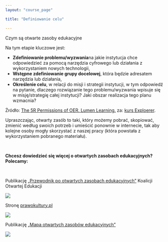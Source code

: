 ```yaml
---
layout: "course_page"

title: "Definiowanie celu"

---
```


<div class="text-center screen-title">
Czym są otwarte zasoby edukacyjne
</div>

<div class="screen-content">
  <p>Na tym etapie kluczowe jest:</p>
  <p>
  <ul>
<li class="bullet"><strong>Zdefiniowanie problemu/wyzwania</strong>na jakie instytucja chce odpowiedzieć za pomocą narzędzia cyfrowego lub działania z wykorzystaniem nowych technologii,</li>
<li class="bullet"><strong>Wstępne zdefiniowanie grupy docelowej</strong>, która będzie adresatem narzędzia lub działania,</li>
<li class="bullet"><strong>Określenie celu</strong>, w relacji do misji i strategii instytucji, w tym odpowiedź na pytanie, dlaczego rozwiązanie tego problemu/wyzwania wpisuje się w misję/strategię całej instytucji? Jaki obszar realizacja tego planu wzmacnia?
</li>
 </ul>
  </p>
  <p class="source">
 Źródło: <a class="content-link" href="http://lumenlearning.com/about-oer/">The 5R Permissions of OER. Lumen Learning.</a> za:  <a class="content-link" href="http://www.exploerercourse.org/pl/">kurs Exploerer</a>. 
  </p>

<p>
Upraszczając, otwarty zasób to taki, który możemy pobrać, skopiować, zmienić według swoich potrzeb i umieścić ponownie w internecie, tak aby kolejne osoby mogły skorzystać z naszej pracy (która powstała z wykorzystaniem pobranego materiału).
</p>
&nbsp;
<p>
  <strong>Chcesz dowiedzieć się więcej o otwartych zasobach edukacyjnych?<br/> Polecamy:</strong>
 </p> 
 &nbsp;
<div class="row">
<div class="col-md-4 col-xs-12">
  <p>
    Publikację <a class="content-link" target="_blank" href="http://koed.org.pl/wp-content/uploads/2014/05/OER_handbook_v5_online1.pdf"> &bdquo;Przewodnik po otwartych zasobach edukacyjnych&rdquo;</a> Koalicji Otwartej Edukacji
  </p>
 <a href="http://koed.org.pl/wp-content/uploads/2014/05/OER_handbook_v5_online1.pdf" target="_blank"><img src="{{ site.baseurl }}/img/przewodnik_oze.png"></a>
</div>
<div class="col-md-4 col-xs-12">
  <p>
    Stronę <a class="content-link" target="_blank" href="http://prawokultury.pl/publikacje/wolne-licencje/">prawokultury.pl</a>
    </p>
 <a href="http://prawokultury.pl/publikacje/wolne-licencje/"><img src="{{ site.baseurl }}/img/prawo_kultury_logo.png"></a> 
</div> 

<div class="col-md-4 col-xs-12">
<p>
  Publikację <a class="content-link" target="_blank" href="https://men.gov.pl/wp-content/uploads/2013/07/mapa_oze.pdf"> &bdquo;Mapa otwartych zasobów edukacyjnych&rdquo;</a>
  </p>
 <a href="https://men.gov.pl/wp-content/uploads/2013/07/mapa_oze.pdf"><img src="{{ site.baseurl }}/img/mapa_oze.png"></a>
</div> 
</div>  
